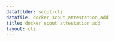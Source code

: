 ```yaml
---
datafolder: scout-cli
datafile: docker_scout_attestation_add
title: docker scout attestation add
layout: cli
---
```


<!--
This page is automatically generated from Docker's source code. If you want to
suggest a change to the text that appears here, open a ticket in the source
repository on GitHub:

https://github.com/docker/scout-cli
-->
